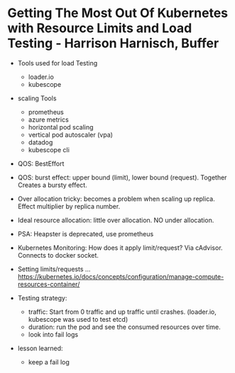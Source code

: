 # Getting The Most Out Of Kubernetes with Resource Limits and Load Testing - Harrison Harnisch, Buffer

* Tools used for load Testing
   - loader.io
   - kubescope
* scaling Tools
   - prometheus
   - azure metrics
   - horizontal pod scaling
   - vertical pod autoscaler (vpa)
   - datadog
   - kubescope cli

* QOS: BestEffort
* QOS: burst effect: upper bound (limit), lower bound (request). Together Creates a bursty effect.

* Over allocation tricky: becomes a problem when scaling up replica. Effect multiplier by replica number.
* Ideal resource allocation: little over allocation. NO under allocation.
* PSA: Heapster is deprecated, use prometheus
* Kubernetes Monitoring: How does it apply limit/request? Via cAdvisor. Connects to docker socket.

* Setting limits/requests ... https://kubernetes.io/docs/concepts/configuration/manage-compute-resources-container/
* Testing strategy:
    - traffic: Start from 0 traffic and up traffic until crashes. (loader.io, kubescope was used to test etcd)
    - duration: run the pod and see the consumed resources over time.
    - look into fail logs
* lesson learned:
    - keep a fail log
